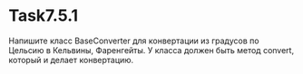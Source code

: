 # Task7.5.1
Напишите класс BaseConverter для конвертации из градусов по Цельсию в
Кельвины, Фаренгейты. У класса должен быть метод convert, который
и делает конвертацию.
